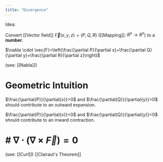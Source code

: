 ```yaml
---
title: "Divergence"
---
```

Idea: 

Convert [[Vector field]] $\vec{F}(x,y,z)=(P,Q,R)$ ([[Mapping]]: $R^{n}\to R^{n}$)  to a **number**.

$\nabla \cdot \vec{F}=\left(\frac{\partial P}{\partial x}+\frac{\partial Q}{\partial y}+\frac{\partial R}{\partial z}\right)$

(see: [[Nabla]])

# Geometric Intuition

$\frac{\partial{P}}{\partial{x}}>0$ and $\frac{\partial{Q}}{\partial{y}}>0$ should contribute to an outward expansion.

$\frac{\partial{P}}{\partial{x}}<0$ and $\frac{\partial{Q}}{\partial{y}}<0$ should contribute to an inward contraction.
# # $\nabla \cdot (\nabla \times \vec{F})=0$
(see: [[Curl]])
[[Clairaut's Theorem]]
